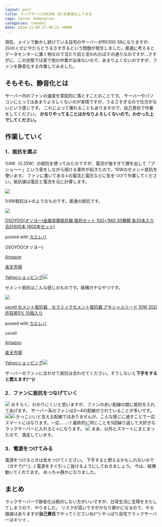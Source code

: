 ```yaml
---
layout: post
title: ラックサーバ(RX300 S6)を静音化してみる
tags: Server homeserver
categories: remodel
date: 2018-11-08 17:40:23 +0900
---
```


現在、メインで動かし続けている自宅のサーバーがRX300 S6になりますが、2Uのくせにやたらとうるさすぎるという問題が発生しました。普通に考えるとデータセンターに置く物なので当たり前と言われればその通りなのですが...さすがに、この状態では家で他の作業が出来ないので、あまりよくないのですが、ファンを静音化する作業してみました。

そもそも、静音化とは
----------

サーバー内のファンの速度を意図的に落とすことのことです。 サーバーやパソコンにとってはあまりよろしくないのが実情ですが、うるさすぎるので仕方がないという感じです。 これによって壊れることもありますので、自己責任で作業をしてください。 **かなりやってることはかなりよろしくないので、わかった上でしてください。**

作業していく
------

### 1．抵抗を選ぶ

1/4W（0.25W）の抵抗を使ってみたのですが、電流が強すぎて煙を出して「プシュ〜〜」という音をしながら焼ける事件が起きたので、10Wのセメント抵抗を使います。 ファンに書いてある↓の電流と電圧などに気をつけて作業してください。抵抗値は電圧と電流を元に計算します。

![](../../../../images/fix/silent/RX300_S6/fan.png)

1/4W抵抗は↓のようなものです。普通の抵抗です。

[![](https://images-fe.ssl-images-amazon.com../../../../images/I/514mcl%2BOV5L._SL160_.jpg)](https://www.amazon.co.jp/exec/obidos/ASIN/B077N1BV3Y/yonedayuto-22/)

[OSOYOO(オソヨー)金属皮膜抵抗器 抵抗セット 10Ω~1MΩ 30種類 各20本入り 合計600本 (600本セット)](https://www.amazon.co.jp/exec/obidos/ASIN/B077N1BV3Y/yonedayuto-22/)

posted with [カエレバ](https://kaereba.com)

OSOYOO(オソヨー)

[Amazon](https://www.amazon.co.jp/gp/search?keywords=%E6%8A%B5%E6%8A%97&__mk_ja_JP=%E3%82%AB%E3%82%BF%E3%82%AB%E3%83%8A&tag=yonedayuto-22)

[楽天市場](https://hb.afl.rakuten.co.jp/hgc/174fc962.87646842.174fc963.d9105d4b/?pc=https%3A%2F%2Fitem.rakuten.co.jp%2Fmarutsuelec%2F1400%2F&m=http%3A%2F%2Fm.rakuten.co.jp%2Fmarutsuelec%2Fi%2F10004205%2F&link_type=text&ut=eyJwYWdlIjoiaXRlbSIsInR5cGUiOiJ0ZXh0Iiwic2l6ZSI6IjI0MHgyNDAiLCJuYW0iOjEsIm5hbXAiOiJyaWdodCIsImNvbSI6MSwiY29tcCI6ImRvd24iLCJwcmljZSI6MCwiYm9yIjoxLCJjb2wiOjEsImJidG4iOjF9)

[Yahooショッピング![](//ad.jp.ap.valuecommerce.com/servlet/gifbanner?sid=3352890&pid=885313220)](//ck.jp.ap.valuecommerce.com/servlet/referral?sid=3352890&pid=885313220&vc_url=http%3A%2F%2Fsearch.shopping.yahoo.co.jp%2Fsearch%3Fp%3D%25E6%258A%25B5%25E6%258A%2597&vcptn=kaereba)

セメント抵抗はこんな感じのものです。結構ガチなやつです。

[![](https://images-fe.ssl-images-amazon.com../../../../images/I/31jPTlkCNPL._SL160_.jpg)](https://www.amazon.co.jp/exec/obidos/ASIN/B01AG0YGJY/yonedayuto-22/)

[uxcell セメント抵抗器　セラミックセメント抵抗器 アキシャルリード 10W 20Ω 許容差5% 10個入り](https://www.amazon.co.jp/exec/obidos/ASIN/B01AG0YGJY/yonedayuto-22/)

posted with [カエレバ](https://kaereba.com)

uxcell

[Amazon](https://www.amazon.co.jp/gp/search?keywords=10W%E3%80%8020%CE%A9&__mk_ja_JP=%E3%82%AB%E3%82%BF%E3%82%AB%E3%83%8A&tag=yonedayuto-22)

[楽天市場](https://hb.afl.rakuten.co.jp/hgc/174fc93a.6fc2e56e.174fc93b.c4a84481/?pc=https%3A%2F%2Fitem.rakuten.co.jp%2Fundigital%2F83-0574%2F&m=http%3A%2F%2Fm.rakuten.co.jp%2Fundigital%2Fi%2F10000718%2F&link_type=text&ut=eyJwYWdlIjoiaXRlbSIsInR5cGUiOiJ0ZXh0Iiwic2l6ZSI6IjI0MHgyNDAiLCJuYW0iOjEsIm5hbXAiOiJyaWdodCIsImNvbSI6MSwiY29tcCI6ImRvd24iLCJwcmljZSI6MSwiYm9yIjoxLCJjb2wiOjEsImJidG4iOjF9)

[Yahooショッピング![](//ad.jp.ap.valuecommerce.com/servlet/gifbanner?sid=3352890&pid=885313220)](//ck.jp.ap.valuecommerce.com/servlet/referral?sid=3352890&pid=885313220&vc_url=http%3A%2F%2Fsearch.shopping.yahoo.co.jp%2Fsearch%3Fp%3D10W%25E3%2580%258020%25CE%25A9&vcptn=kaereba)

サーバーのファンに合わせて抵抗は合わせてください。そうしないと**下手をすると燃えます(^^)/**

### 2．ファンに抵抗をつなげていく

![](../../../../images/fix/silent/RX300_S6/fan_after.jpg) おそらく、わかりにくいと思いますが、ファンの赤い配線の間に抵抗を入れてあげます。 サーバー系のファンは3～4の配線がされていることが多いです。 ![](../../../../images/fix/silent/RX300_S6/wiring1.jpg)![](../../../../images/fix/silent/RX300_S6/wiring2.jpg) かっこいいと言える配線ではありませんが、こんな感じに通すことで一応スマートにはなります。一応......:-) 最終的に同じことを5回繰り返して大好きなラックサーバーに入れると↓になります。 ![](../../../../images/fix/silent/RX300_S6/server_after.jpg) まあ、以外とスマートにまとまったので、満足しています。

### 3．電源をつけてみる

電源をつけるときは気をつけてください。 下手すると燃えるかもしれないので（ガチで(^^;)...) 電源をすぐ引っこ抜けるようにしておきましょう。 今は、結構動いてくれてます。 めっちゃ静かになりました。

まとめ
---

ラックサーバーで静音化は絶対しない方がいいですが、日常生活に支障をきたしてしまうので、やりました。 リスクが高いですがかなり静かになるので、やる価値はありますが**自己責任**でやってくださいね(^^) やっぱり自宅でラックサーバーはキツイ...
